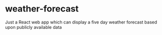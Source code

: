 # weather-forecast
Just a React web app which can display a five day weather forecast based upon publicly available data
